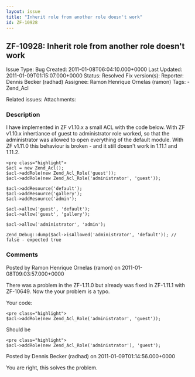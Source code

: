 ```yaml
---
layout: issue
title: "Inherit role from another role doesn't work"
id: ZF-10928
---
```


ZF-10928: Inherit role from another role doesn't work
-----------------------------------------------------

 Issue Type: Bug Created: 2011-01-08T06:04:10.000+0000 Last Updated: 2011-01-09T01:15:07.000+0000 Status: Resolved Fix version(s): 
 Reporter:  Dennis Becker (radhad)  Assignee:  Ramon Henrique Ornelas (ramon)  Tags: - Zend\_Acl
 
 Related issues: 
 Attachments: 
### Description

I have implemented in ZF v1.10.x a small ACL with the code below. With ZF v1.10.x inhertiance of guest to administrator role worked, so that the administrator was allowed to open everything of the default module. With ZF v1.11.0 this behaviour is broken - and it still doesn't work in 1.11.1 and 1.11.2.

 
    <pre class="highlight">
    $acl = new Zend_Acl();
    $acl->addRole(new Zend_Acl_Role('guest'));
    $acl->addRole(new Zend_Acl_Role('administrator', 'guest'));
            
    $acl->addResource('default');
    $acl->addResource('gallery');
    $acl->addResource('admin');
            
    $acl->allow('guest', 'default');
    $acl->allow('guest', 'gallery');
            
    $acl->allow('administrator', 'admin');
    
    Zend_Debug::dump($acl->isAllowed('administrator', 'default')); // false - expected true


 

 

### Comments

Posted by Ramon Henrique Ornelas (ramon) on 2011-01-08T09:03:57.000+0000

There was a problem in the ZF-1.11.0 but already was fixed in ZF-1.11.1 with ZF-10649. Now the your problem is a typo.

Your code:

 
    <pre class="highlight">
    $acl->addRole(new Zend_Acl_Role('administrator', 'guest'));


Should be

 
    <pre class="highlight">
    $acl->addRole(new Zend_Acl_Role('administrator'), 'guest');


 

 

Posted by Dennis Becker (radhad) on 2011-01-09T01:14:56.000+0000

You are right, this solves the problem.

 

 